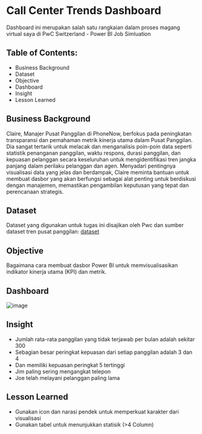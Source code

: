 # Call Center Trends Dashboard

Dashboard ini merupakan salah satu rangkaian dalam proses magang virtual saya di PwC Switzerland - Power BI Job Simluation

## Table of Contents:

- Business Background
- Dataset
- Objective
- Dashboard
- Insight
- Lesson Learned

  
## Business Background
Claire, Manajer Pusat Panggilan di PhoneNow, berfokus pada peningkatan transparansi dan pemahaman metrik kinerja utama dalam Pusat Panggilan. Dia sangat tertarik untuk melacak dan menganalisis poin-poin data seperti statistik penanganan panggilan, waktu respons, durasi panggilan, dan kepuasan pelanggan secara keseluruhan untuk mengidentifikasi tren jangka panjang dalam perilaku pelanggan dan agen. Menyadari pentingnya visualisasi data yang jelas dan berdampak, Claire meminta bantuan untuk membuat dasbor yang akan berfungsi sebagai alat penting untuk berdiskusi dengan manajemen, memastikan pengambilan keputusan yang tepat dan perencanaan strategis.

## Dataset
Dataset yang digunakan untuk tugas ini disajikan oleh Pwc dan sumber dataset tren pusat panggilan: [dataset](https://view.officeapps.live.com/op/view.aspx?src=https%3A%2F%2Fcdn.theforage.com%2Fvinternships%2Fcompanyassets%2F4sLyCPgmsy8DA6Dh3%2F01%2520Call-Center-Dataset.xlsx&wdOrigin=BROWSELINK
) 
## Objective
Bagaimana cara membuat dasbor Power BI untuk memvisualisasikan indikator kinerja utama (KPI) dan metrik.

## Dashboard
![image](https://github.com/user-attachments/assets/95ba6e20-b9b8-4703-8038-e94af78bac78)

## Insight
- Jumlah rata-rata panggilan yang tidak terjawab per bulan adalah sekitar 300
- Sebagian besar peringkat kepuasan dari setiap panggilan adalah 3 dan 4
- Dan memiliki kepuasan peringkat 5 tertinggi
- Jim paling sering mengangkat telepon
- Joe telah melayani pelanggan paling lama

## Lesson Learned
-	Gunakan icon dan narasi pendek untuk memperkuat karakter dari visualisasi
-	Gunakan tabel untuk menunjukkan statisik (>4 Column)
